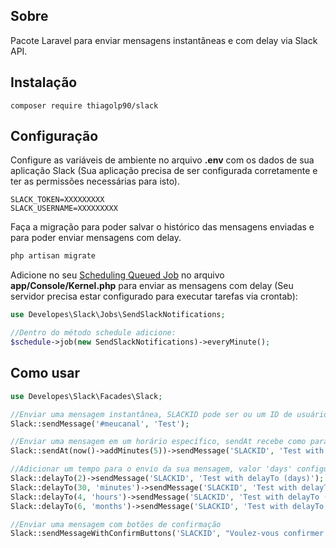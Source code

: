 ## Sobre

Pacote Laravel para enviar mensagens instantâneas e com delay via Slack API.

## Instalação

```
composer require thiagolp90/slack
```

## Configuração

Configure as variáveis de ambiente no arquivo **.env** com os dados de sua aplicação Slack (Sua aplicação precisa de ser configurada corretamente e ter as permissões necessárias para isto).

```
SLACK_TOKEN=XXXXXXXXX
SLACK_USERNAME=XXXXXXXXX
```

Faça a migração para poder salvar o histórico das mensagens enviadas e para poder enviar mensagens com delay.

```bash
php artisan migrate
```

Adicione no seu [Scheduling Queued Job](https://laravel.com/docs/master/scheduling#scheduling-queued-jobs) no arquivo **app/Console/Kernel.php** para enviar as mensagens com delay (Seu servidor precisa estar configurado para executar tarefas via crontab):

```php
use Developes\Slack\Jobs\SendSlackNotifications;

//Dentro do método schedule adicione:
$schedule->job(new SendSlackNotifications)->everyMinute();
```

## Como usar

```php
use Developes\Slack\Facades\Slack;

//Enviar uma mensagem instantânea, SLACKID pode ser ou um ID de usuário como um canal (não esqueça de adicionar o seu aplicativo ao canal específico)
Slack::sendMessage('#meucanal', 'Test');

//Enviar uma mensagem em um horário específico, sendAt recebe como parametro um objeto Carbon
Slack::sendAt(now()->addMinutes(5))->sendMessage('SLACKID', 'Test with sendAt');

//Adicionar um tempo para o envio da sua mensagem, valor 'days' configurado por padrão
Slack::delayTo(2)->sendMessage('SLACKID', 'Test with delayTo (days)');
Slack::delayTo(30, 'minutes')->sendMessage('SLACKID', 'Test with delayTo (minutes)');
Slack::delayTo(4, 'hours')->sendMessage('SLACKID', 'Test with delayTo (hours)');
Slack::delayTo(6, 'months')->sendMessage('SLACKID', 'Test with delayTo (months)');

//Enviar uma mensagem com botões de confirmação
Slack::sendMessageWithConfirmButtons('SLACKID', "Voulez-vous confirmer cet action ?", ['Oui', 'Non']);
```


